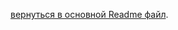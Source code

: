 [вернуться в основной Readme файл](https://github.com/gaifut/GMP-Warranty_ID_bot/blob/main/README.md).

